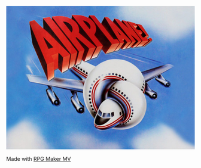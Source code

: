 ![alt text](https://github.com/jschlot/airplane-the-game/blob/master/img/titles1/airplaneSplash.png "Airplane! the game")

Made with [RPG Maker MV](http://www.rpgmakerweb.com/products/programs/rpg-maker-mv)
